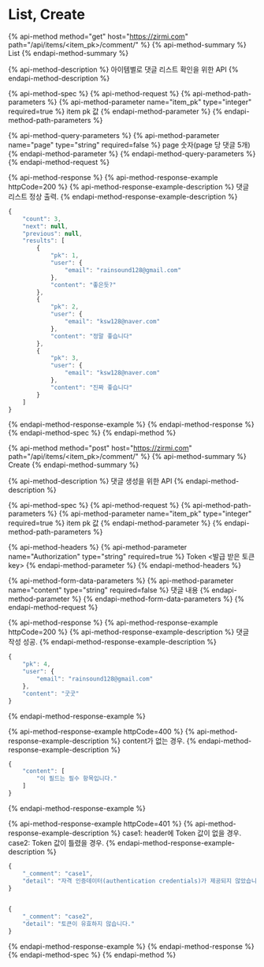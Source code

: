 # List, Create

{% api-method method="get" host="https://zirmi.com" path="/api/items/<item\_pk>/comment/" %}
{% api-method-summary %}
List
{% endapi-method-summary %}

{% api-method-description %}
아이템별로 댓글 리스트 확인을 위한 API
{% endapi-method-description %}

{% api-method-spec %}
{% api-method-request %}
{% api-method-path-parameters %}
{% api-method-parameter name="item\_pk" type="integer" required=true %}
item pk 값
{% endapi-method-parameter %}
{% endapi-method-path-parameters %}

{% api-method-query-parameters %}
{% api-method-parameter name="page" type="string" required=false %}
page 숫자\(page 당 댓글 5개\)
{% endapi-method-parameter %}
{% endapi-method-query-parameters %}
{% endapi-method-request %}

{% api-method-response %}
{% api-method-response-example httpCode=200 %}
{% api-method-response-example-description %}
댓글 리스트 정상 출력.
{% endapi-method-response-example-description %}

```javascript
{
    "count": 3,
    "next": null,
    "previous": null,
    "results": [
        {
            "pk": 1,
            "user": {
                "email": "rainsound128@gmail.com"
            },
            "content": "좋은듯?"
        },
        {
            "pk": 2,
            "user": {
                "email": "ksw128@naver.com"
            },
            "content": "정말 좋습니다"
        },
        {
            "pk": 3,
            "user": {
                "email": "ksw128@naver.com"
            },
            "content": "진짜 좋습니다"
        }
    ]
}
```
{% endapi-method-response-example %}
{% endapi-method-response %}
{% endapi-method-spec %}
{% endapi-method %}

{% api-method method="post" host="https://zirmi.com" path="/api/items/<item\_pk>/comment/" %}
{% api-method-summary %}
Create
{% endapi-method-summary %}

{% api-method-description %}
댓글 생성을 위한 API
{% endapi-method-description %}

{% api-method-spec %}
{% api-method-request %}
{% api-method-path-parameters %}
{% api-method-parameter name="item\_pk" type="integer" required=true %}
item pk 값
{% endapi-method-parameter %}
{% endapi-method-path-parameters %}

{% api-method-headers %}
{% api-method-parameter name="Authorization" type="string" required=true %}
Token &lt;발급 받은 토큰 key&gt;
{% endapi-method-parameter %}
{% endapi-method-headers %}

{% api-method-form-data-parameters %}
{% api-method-parameter name="content" type="string" required=false %}
댓글 내용
{% endapi-method-parameter %}
{% endapi-method-form-data-parameters %}
{% endapi-method-request %}

{% api-method-response %}
{% api-method-response-example httpCode=200 %}
{% api-method-response-example-description %}
댓글 작성 성공.
{% endapi-method-response-example-description %}

```javascript
{
    "pk": 4,
    "user": {
        "email": "rainsound128@gmail.com"
    },
    "content": "굿굿"
}
```
{% endapi-method-response-example %}

{% api-method-response-example httpCode=400 %}
{% api-method-response-example-description %}
content가 없는 경우.
{% endapi-method-response-example-description %}

```javascript
{
    "content": [
        "이 필드는 필수 항목입니다."
    ]
}
```
{% endapi-method-response-example %}

{% api-method-response-example httpCode=401 %}
{% api-method-response-example-description %}
case1: header에 Token 값이 없을 경우.  
case2: Token 값이 틀렸을 경우.
{% endapi-method-response-example-description %}

```javascript
{
    "_comment": "case1",
    "detail": "자격 인증데이터(authentication credentials)가 제공되지 않았습니다."
}


{
    "_comment": "case2",
    "detail": "토큰이 유효하지 않습니다."
}
```
{% endapi-method-response-example %}
{% endapi-method-response %}
{% endapi-method-spec %}
{% endapi-method %}


